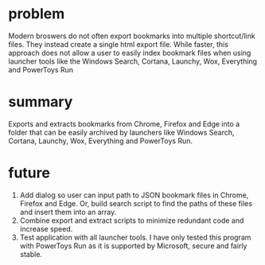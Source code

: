 # problem
Modern broswers do not often export bookmarks into multiple shortcut/link files. They instead create a single html export file. While faster, this approach does not allow a user to easily index bookmark files when using launcher tools like the Windows Search, Cortana, Launchy, Wox, Everything and PowerToys Run 

# summary
Exports and extracts bookmarks from Chrome, Firefox and Edge into a folder that can be easily archived by launchers like Windows Search, Cortana, Launchy, Wox, Everything and PowerToys Run.

# future
1. Add dialog so user can input path to JSON bookmark files in Chrome, Firefox and Edge. Or, build search script to find the paths of these files and insert them into an array.
2. Combine export and extract scripts to minimize redundant code and increase speed.
3. Test application with all launcher tools. I have only tested this program with PowerToys Run as it is supported by Microsoft, secure and fairly stable.
